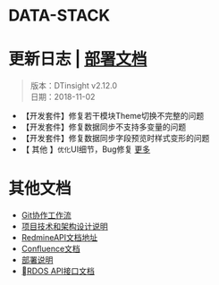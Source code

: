 # DATA-STACK 

# 更新日志 | [部署文档](./Deploy.md)
 > 版本：DTinsight v2.12.0 <br>
 > 日期：2018-11-02

- 【开发套件】修复若干模块Theme切换不完整的问题
- 【开发套件】修复数据同步不支持多变量的问题
- 【开发套件】修复数据同步字段预览时样式变形的问题
- 【 其他 】`优化`UI细节，Bug修复 [更多](http://redmine.prod.dtstack.cn/projects/dtinsight-v2-12-0/issues)




# 其他文档
- [Git协作工作流](http://git.dtstack.cn/ziv/data-stack-web/wikis/gitflow)
- [项目技术和架构设计说明
](http://git.dtstack.cn/ziv/data-stack-web/wikis/Development)
- [RedmineAPI文档地址](http://redmine.prod.dtstack.cn/projects/rdos)
- [Confluence文档](http://confluence.dev.dtstack.cn/display/RDOS/RD-OS)
- [部署说明](http://git.dtstack.cn/ziv/data-stack-web/wikis/deploy)
- [RDOS API接口文档](http://git.dtstack.cn/dtstack/rdos-docs)


